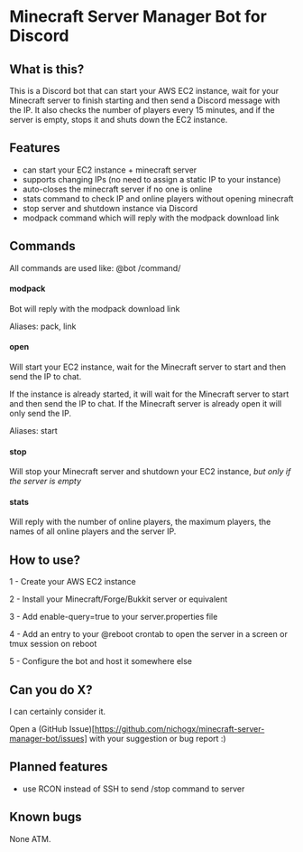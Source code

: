 # Minecraft Server Manager Bot for Discord

## What is this?
This is a Discord bot that can start your AWS EC2 instance, wait for your Minecraft server to finish starting and then send a Discord message with the IP.
It also checks the number of players every 15 minutes, and if the server is empty, stops it and shuts down the EC2 instance.

## Features
- can start your EC2 instance + minecraft server
- supports changing IPs (no need to assign a static IP to your instance)
- auto-closes the minecraft server if no one is online
- stats command to check IP and online players without opening minecraft
- stop server and shutdown instance via Discord
- modpack command which will reply with the modpack download link

## Commands
All commands are used like: @bot /command/
#### modpack
Bot will reply with the modpack download link

Aliases: pack, link
#### open
Will start your EC2 instance, wait for the Minecraft server to start and then send the IP to chat.

If the instance is already started, it will wait for the Minecraft server to start and then send the IP to chat. If the Minecraft server is already open it will only send the IP.

Aliases: start
#### stop
Will stop your Minecraft server and shutdown your EC2 instance, *but only if the server is empty*
#### stats
Will reply with the number of online players, the maximum players, the names of all online players and the server IP.


## How to use?
1 - Create your AWS EC2 instance

2 - Install your Minecraft/Forge/Bukkit server or equivalent

3 - Add enable-query=true to your server.properties file

4 - Add an entry to your @reboot crontab to open the server in a screen or tmux session on reboot

5 - Configure the bot and host it somewhere else

## Can you do X?
I can certainly consider it. 

Open a (GitHub Issue)[https://github.com/nichogx/minecraft-server-manager-bot/issues] with your suggestion or bug report :)

## Planned features
- use RCON instead of SSH to send /stop command to server

## Known bugs
None ATM.
